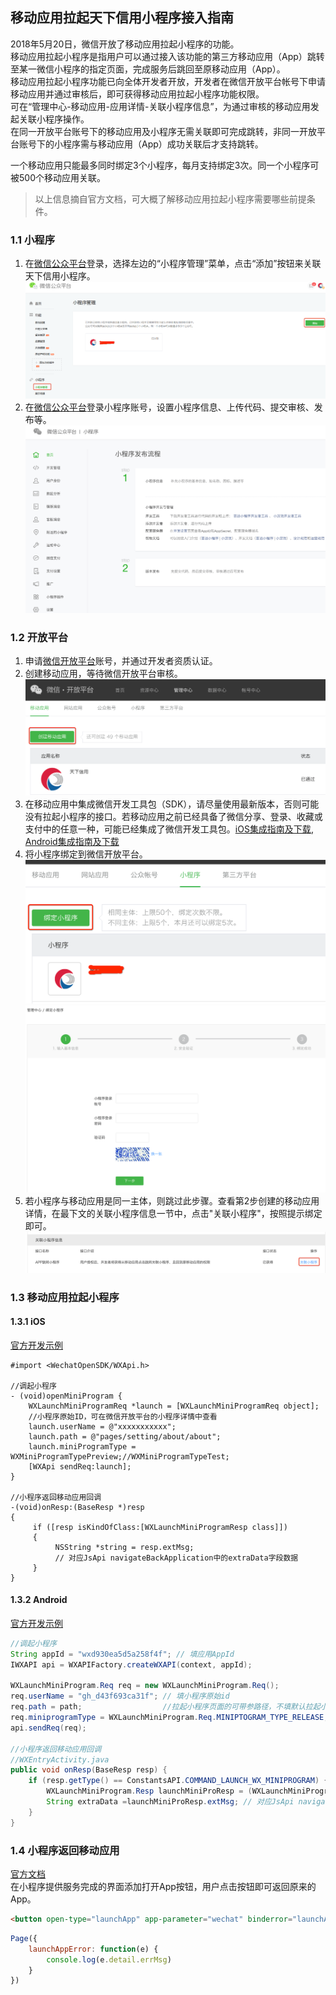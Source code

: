 ## 移动应用拉起天下信用小程序接入指南

2018年5月20日，微信开放了移动应用拉起小程序的功能。  
移动应用拉起小程序是指用户可以通过接入该功能的第三方移动应用（App）跳转至某一微信小程序的指定页面，完成服务后跳回至原移动应用（App）。  
移动应用拉起小程序功能已向全体开发者开放，开发者在微信开放平台帐号下申请移动应用并通过审核后，即可获得移动应用拉起小程序功能权限。  
可在“管理中心-移动应用-应用详情-关联小程序信息”，为通过审核的移动应用发起关联小程序操作。  
在同一开放平台账号下的移动应用及小程序无需关联即可完成跳转，非同一开放平台账号下的小程序需与移动应用（App）成功关联后才支持跳转。

一个移动应用只能最多同时绑定3个小程序，每月支持绑定3次。同一个小程序可被500个移动应用关联。
> 以上信息摘自官方文档，可大概了解移动应用拉起小程序需要哪些前提条件。


### 1.1 小程序

1. 在[微信公众平台](https://mp.weixin.qq.com/)登录，选择左边的“小程序管理”菜单，点击“添加”按钮来关联天下信用小程序。  
![创建小程序](https://github.com/pytxxy/Wikis/raw/master/MiniProgram/screenshot/createmini.png)
2. 在[微信公众平台](https://mp.weixin.qq.com/)登录小程序账号，设置小程序信息、上传代码、提交审核、发布等。  
![小程序管理界面](https://github.com/pytxxy/Wikis/raw/master/MiniProgram/screenshot/miniprogram.png)  


### 1.2 开放平台

1. 申请[微信开放平台](https://open.weixin.qq.com/)账号，并通过开发者资质认证。  
2. 创建移动应用，等待微信开放平台审核。  
![创建应用](https://github.com/pytxxy/Wikis/raw/master/MiniProgram/screenshot/createApp.png)  
3. 在移动应用中集成微信开发工具包（SDK），请尽量使用最新版本，否则可能没有拉起小程序的接口。若移动应用之前已经具备了微信分享、登录、收藏或支付中的任意一种，可能已经集成了微信开发工具包。[iOS集成指南及下载][1], [Android集成指南及下载][2]  
4. 将小程序绑定到微信开放平台。  
![绑定1](https://github.com/pytxxy/Wikis/raw/master/MiniProgram/screenshot/bindmini1.png)  
![绑定2](https://github.com/pytxxy/Wikis/raw/master/MiniProgram/screenshot/bindmini2.png)  
5. 若小程序与移动应用是同一主体，则跳过此步骤。查看第2步创建的移动应用详情，在最下文的关联小程序信息一节中，点击"关联小程序"，按照提示绑定即可。   
![App绑定小程序](https://github.com/pytxxy/Wikis/raw/master/MiniProgram/screenshot/appbindmini.png)

[1]:https://open.weixin.qq.com/cgi-bin/showdocument?action=dir_list&t=resource/res_list&verify=1&id=open1419319164&token=&lang=zh_CN
[2]:https://open.weixin.qq.com/cgi-bin/showdocument?action=dir_list&t=resource/res_list&verify=1&id=open1419319167&token=&lang=zh_CN


### 1.3 移动应用拉起小程序

#### 1.3.1 iOS

[官方开发示例](https://open.weixin.qq.com/cgi-bin/showdocument?action=dir_list&t=resource/res_list&verify=1&id=21526646447MMfXU&token=&lang=zh_CN)  

```objc
#import <WechatOpenSDK/WXApi.h>

//调起小程序
- (void)openMiniProgram {
	WXLaunchMiniProgramReq *launch = [WXLaunchMiniProgramReq object];
	//小程序原始ID，可在微信开放平台的小程序详情中查看
	launch.userName = @"xxxxxxxxxxx"; 
	launch.path = @"pages/setting/about/about";
	launch.miniProgramType = WXMiniProgramTypePreview;//WXMiniProgramTypeTest;
	[WXApi sendReq:launch];
}

//小程序返回移动应用回调
-(void)onResp:(BaseResp *)resp 
{
     if ([resp isKindOfClass:[WXLaunchMiniProgramResp class]])
     {
          NSString *string = resp.extMsg;
          // 对应JsApi navigateBackApplication中的extraData字段数据
     }
}
```

#### 1.3.2 Android
[官方开发示例](https://open.weixin.qq.com/cgi-bin/showdocument?action=dir_list&t=resource/res_list&verify=1&id=21526646437Y6nEC&token=&lang=zh_CN)  

```java
//调起小程序
String appId = "wxd930ea5d5a258f4f"; // 填应用AppId
IWXAPI api = WXAPIFactory.createWXAPI(context, appId);

WXLaunchMiniProgram.Req req = new WXLaunchMiniProgram.Req();
req.userName = "gh_d43f693ca31f"; // 填小程序原始id
req.path = path;                  //拉起小程序页面的可带参路径，不填默认拉起小程序首页
req.miniprogramType = WXLaunchMiniProgram.Req.MINIPTOGRAM_TYPE_RELEASE;// 可选打开 开发版，体验版和正式版
api.sendReq(req);

//小程序返回移动应用回调
//WXEntryActivity.java
public void onResp(BaseResp resp) {
    if (resp.getType() == ConstantsAPI.COMMAND_LAUNCH_WX_MINIPROGRAM) {
        WXLaunchMiniProgram.Resp launchMiniProResp = (WXLaunchMiniProgram.Resp) resp;
        String extraData =launchMiniProResp.extMsg; // 对应JsApi navigateBackApplication中的extraData字段数据
    }
}
```

### 1.4 小程序返回移动应用

[官方文档](https://developers.weixin.qq.com/miniprogram/dev/api/launchApp.html)  
在小程序提供服务完成的界面添加打开App按钮，用户点击按钮即可返回原来的App。

```html
<button open-type="launchApp" app-parameter="wechat" binderror="launchAppError">打开APP</button>
```

```javascript
Page({ 
    launchAppError: function(e) { 
        console.log(e.detail.errMsg) 
    } 
})
```